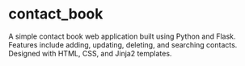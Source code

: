 # contact_book
A simple contact book web application built using Python and Flask. Features include adding, updating, deleting, and searching contacts. Designed with HTML, CSS, and Jinja2 templates.
